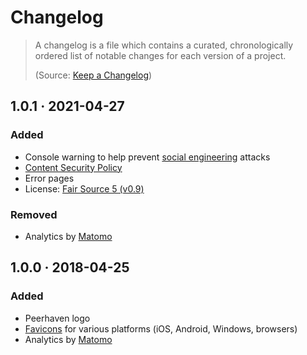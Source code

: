 # Changelog

> A changelog is a file which contains a curated, chronologically ordered list of notable changes for each version of a project.
>
> (Source: [Keep a Changelog](https://keepachangelog.com/en/1.0.0/))

## 1.0.1 · 2021-04-27

### Added

- Console warning to help prevent [social engineering](https://en.wikipedia.org/wiki/Social_engineering_%28security%29) attacks
- [Content Security Policy](https://content-security-policy.com/)
- Error pages
- License: [Fair Source 5 (v0.9)](https://fair.io/)

### Removed

- Analytics by [Matomo](https://matomo.org/)

## 1.0.0 · 2018-04-25

### Added

- Peerhaven logo
- [Favicons](https://en.wikipedia.org/wiki/Favicon) for various platforms (iOS, Android, Windows, browsers)
- Analytics by [Matomo](https://matomo.org/)
